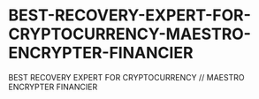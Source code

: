# BEST-RECOVERY-EXPERT-FOR-CRYPTOCURRENCY-MAESTRO-ENCRYPTER-FINANCIER
BEST RECOVERY EXPERT FOR CRYPTOCURRENCY // MAESTRO ENCRYPTER FINANCIER
